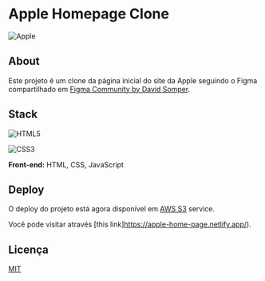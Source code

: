 
# Apple Homepage Clone

![Apple](https://img.shields.io/badge/Apple-%23000000.svg?style=for-the-badge&logo=apple&logoColor=white)

## About

Este projeto é um clone da página inicial do site da Apple seguindo o Figma compartilhado em [Figma Community by David Somper](https://www.youtube.com/watch?v=yYgkh7n5Ubg).

## Stack

![HTML5](https://img.shields.io/badge/html5-%23E34F26.svg?style=for-the-badge&logo=html5&logoColor=white)

![CSS3](https://img.shields.io/badge/css3-%231572B6.svg?style=for-the-badge&logo=css3&logoColor=white)

**Front-end:** HTML, CSS, JavaScript


## Deploy

O deploy do projeto está agora disponível em [AWS S3](https://aws.amazon.com/pt/s3/) service.

Você pode visitar através [this link]https://apple-home-page.netlify.app/).

## Licença

[MIT](LICENSE)

